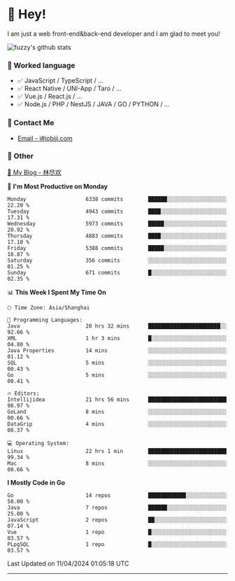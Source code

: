 # 👋 Hey!

I am just a web front-end&back-end developer and I am glad to meet you!

![fuzzy's github stats](https://github-readme-stats.vercel.app/api?username=JaydenForYou&&show_icons=true&&title_color=1abc9c&&icon_color=1abc9c)


### 📝 Worked language

- ✅ JavaScript / TypeScript / ...
- ✅ React Native / UNI-App / Taro / ...
- ✅ Vue.js / React.js / ...
- ✅ Node.js / PHP / NestJS / JAVA / GO / PYTHON / ...

### 📮 Contact Me

- [Email - i#iobiji.com](mailto:i@iobiji.com)


### 🤪 Other

[📌 My Blog - 林尽欢](https://iobiji.com)

<!--START_SECTION:waka-->
📅 **I'm Most Productive on Monday** 

```text
Monday                   6338 commits        ██████░░░░░░░░░░░░░░░░░░░   22.20 % 
Tuesday                  4943 commits        ████░░░░░░░░░░░░░░░░░░░░░   17.31 % 
Wednesday                5973 commits        █████░░░░░░░░░░░░░░░░░░░░   20.92 % 
Thursday                 4883 commits        ████░░░░░░░░░░░░░░░░░░░░░   17.10 % 
Friday                   5388 commits        █████░░░░░░░░░░░░░░░░░░░░   18.87 % 
Saturday                 356 commits         ░░░░░░░░░░░░░░░░░░░░░░░░░   01.25 % 
Sunday                   671 commits         █░░░░░░░░░░░░░░░░░░░░░░░░   02.35 % 
```


📊 **This Week I Spent My Time On** 

```text
🕑︎ Time Zone: Asia/Shanghai

💬 Programming Languages: 
Java                     20 hrs 32 mins      ███████████████████████░░   92.66 % 
XML                      1 hr 3 mins         █░░░░░░░░░░░░░░░░░░░░░░░░   04.80 % 
Java Properties          14 mins             ░░░░░░░░░░░░░░░░░░░░░░░░░   01.12 % 
SQL                      5 mins              ░░░░░░░░░░░░░░░░░░░░░░░░░   00.43 % 
Go                       5 mins              ░░░░░░░░░░░░░░░░░░░░░░░░░   00.41 % 

🔥 Editors: 
Intellijidea             21 hrs 56 mins      █████████████████████████   98.97 % 
GoLand                   8 mins              ░░░░░░░░░░░░░░░░░░░░░░░░░   00.66 % 
DataGrip                 4 mins              ░░░░░░░░░░░░░░░░░░░░░░░░░   00.37 % 

💻 Operating System: 
Linux                    22 hrs 1 min        █████████████████████████   99.34 % 
Mac                      8 mins              ░░░░░░░░░░░░░░░░░░░░░░░░░   00.66 % 
```

**I Mostly Code in Go** 

```text
Go                       14 repos            ████████████░░░░░░░░░░░░░   50.00 % 
Java                     7 repos             ██████░░░░░░░░░░░░░░░░░░░   25.00 % 
JavaScript               2 repos             ██░░░░░░░░░░░░░░░░░░░░░░░   07.14 % 
Vue                      1 repo              █░░░░░░░░░░░░░░░░░░░░░░░░   03.57 % 
PLpgSQL                  1 repo              █░░░░░░░░░░░░░░░░░░░░░░░░   03.57 % 
```




 Last Updated on 11/04/2024 01:05:18 UTC
<!--END_SECTION:waka-->
---
